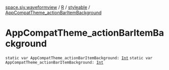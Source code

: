 [space.siy.waveformview](../../index.md) / [R](../index.md) / [styleable](index.md) / [AppCompatTheme_actionBarItemBackground](./-app-compat-theme_action-bar-item-background.md)

# AppCompatTheme_actionBarItemBackground

`static var AppCompatTheme_actionBarItemBackground: `[`Int`](https://kotlinlang.org/api/latest/jvm/stdlib/kotlin/-int/index.html)
`static var AppCompatTheme_actionBarItemBackground: `[`Int`](https://kotlinlang.org/api/latest/jvm/stdlib/kotlin/-int/index.html)